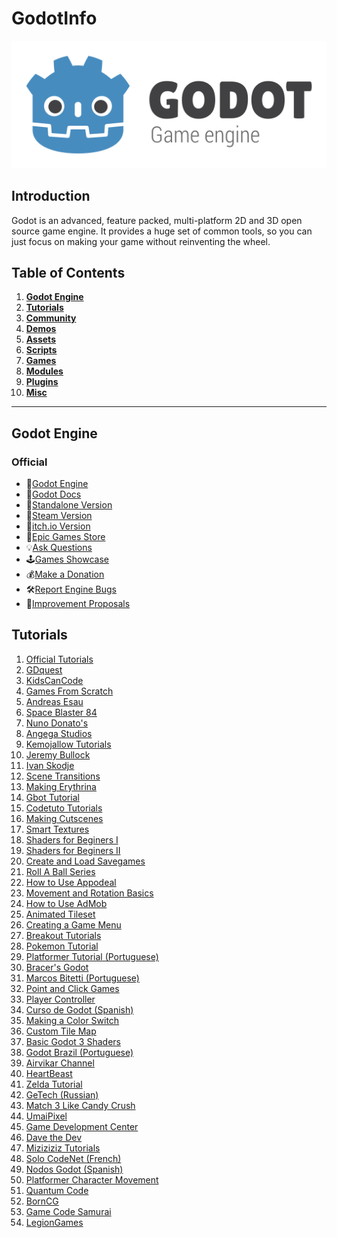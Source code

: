 # GodotInfo
![Banner](/Godot_logo.svg.png 'Banner')

## Introduction
Godot is an advanced, feature packed, multi-platform 2D and 3D open source game engine. It provides a huge set of common tools, so you can just focus on making your game without reinventing the wheel.

## Table of Contents

1. [**Godot Engine**](#godot-engine)
2. [**Tutorials**](#tutorials)
3. [**Community**](#community)
4. [**Demos**](#demos)
5. [**Assets**](#assets)
6. [**Scripts**](#scripts)
7. [**Games**](#games)
8. [**Modules**](#modules)
9. [**Plugins**](#plugins)
10. [**Misc**](#misc)

***

## Godot Engine
### Official

- 💾[Godot Engine](https://godotengine.org/)
- 📜[Godot Docs](https://docs.godotengine.org/)
- 💾[Standalone Version](http://godotengine.org/download)
- 💾[Steam Version](https://store.steampowered.com/app/404790)
- 💾[itch.io Version](https://godotengine.itch.io/godot)
- 💾[Epic Games Store](https://store.epicgames.com/ru/p/godot-engine)
- 💡[Ask Questions](http://godotengine.org/qa/)
- 🕹️[Games Showcase](https://godotengine.org/showcase)
- 💰[Make a Donation](http://godotengine.org/donate)
- 🛠️[Report Engine Bugs](https://github.com/godotengine/godot)
- 🙏[Improvement Proposals](https://github.com/godotengine/godot-proposals)

## Tutorials
1. [Official Tutorials](http://docs.godotengine.org/en/latest/index.html#sec-tutorials)
1. [GDquest](https://www.youtube.com/channel/UCxboW7x0jZqFdvMdCFKTMsQ/playlists)
1. [KidsCanCode](https://www.youtube.com/channel/UCNaPQ5uLX5iIEHUCLmfAgKg/playlists)
1. [Games From Scratch](http://www.gamefromscratch.com/page/Godot-Game-Engine-tutorial-series.aspx)
1. [Andreas Esau](https://www.youtube.com/playlist?list=PLPI26-KXCXpBtZGRJizz0cvU88nXB-G14)
1. [Space Blaster 84](https://www.youtube.com/playlist?list=PLQHCSc6ohrIEQhXRljmCJuDZJHfujq-af)
1. [Nuno Donato's](https://www.youtube.com/watch?v=eC6Tm3vIA74&list=PLhZ4HC__ica795Y05VGAnDV8u_4BjoCgV)
1. [Angega Studios](https://www.youtube.com/channel/UChv-gaPlKNROf6iMDhxIpUA/videos)
1. [Kemojallow Tutorials](https://www.youtube.com/channel/UCvqdRkXwYQfx_2QWe2nFJXA?view_as=subscriber)
1. [Jeremy Bullock](https://www.youtube.com/channel/UCwJw2-V5S1TkBjLQ3_Ws54g/videos)
1. [Ivan Skodje](https://www.youtube.com/channel/UCBHuFCVtZ9vVPkL2VxVHU8A/videos)
1. [Scene Transitions](http://fede0d.github.io/blog/2016/02/07/Godot-Extra-Tips-2.html)
1. [Making Erythrina](https://github.com/Jbat1Jumper/erythrina)
1. [Gbot Tutorial](https://github.com/ndee85/godot_tutorial_series)
1. [Codetuto Tutorials](http://codetuto.com/tag/godot/)
1. [Making Cutscenes](https://www.youtube.com/watch?v=BU0MF-l0jVg)
1. [Smart Textures](https://www.youtube.com/watch?v=0AaiCapHPSY&list=PLTUoLxm6vZ9Yp9mq4asnsUD08QYmI0fdG)
1. [Shaders for Beginers I](https://www.youtube.com/watch?v=-T9EHn6oVUs)
1. [Shaders for Beginers II](https://www.youtube.com/watch?v=E7xLikNc7Ic)
1. [Create and Load Savegames](http://godottutorials.blogspot.com.br/2015/06/how-to-create-savegames.html)
1. [Roll A Ball Series](https://youtu.be/_P1LkbT2Oz8?list=PL7QMjM3iM3C-m4AiE5gDuMJOJWssfV3Bb)
1. [How to Use Appodeal](http://shinnil.blogspot.com.br/2015/12/quick-tutorial-how-to-use-appodeal-on.html)
1. [Movement and Rotation Basics](http://codetuto.com/2016/01/godot-engine-movement-and-rotation-basics/)
1. [How to Use AdMob](http://shinnil.blogspot.com.br/2016/05/quick-tutorial-how-to-use-admob-on.html)
1. [Animated Tileset](https://www.youtube.com/watch?v=FkakGIrbPo8)
1. [Creating a Game Menu](https://www.youtube.com/watch?v=8YSzJWXSEx0)
1. [Breakout Tutorials](https://www.youtube.com/playlist?list=PL9FzW-m48fn1iR6WL4mjXtGi8P4TaPIAp)
1. [Pokemon Tutorial](https://www.youtube.com/playlist?list=PLZ5ZbsJ9KUCFtAdZRwAYT-Y_c-_PfDQDx)
1. [Platformer Tutorial (Portuguese)](https://www.youtube.com/watch?v=v1M3hgVIQDs&t=1227s)
1. [Bracer's Godot](https://www.youtube.com/watch?v=k4TWiqQovX8)
1. [Marcos Bitetti (Portuguese)](https://www.youtube.com/watch?v=b5h9XIufTsg&list=PLamhic-COR0WZFUhZUDSvSrniDGlWVQFs)
1. [Point and Click Games](https://fr.flossmanuals.net/creating-point-and-click-games-with-escoria/what-is-point-and-click-games/)
1. [Player Controller](https://www.youtube.com/watch?v=Viaslrr1Md4)
1. [Curso de Godot (Spanish)](https://www.youtube.com/playlist?list=PLCCvCjJoQ5QXvRLlnGfEZZBRs2jmkcgIH)
1. [Making a Color Switch](https://www.youtube.com/watch?v=gVnupeWVHmc)
1. [Custom Tile Map](https://steemit.com/utopian-io/%40sp33dy/tutorial-godot-engine-v3-gdscript-custom-tilemap)
1. [Basic Godot 3 Shaders](https://steincodes.tumblr.com/)
1. [Godot Brazil (Portuguese)](https://www.youtube.com/channel/UCHJnexD4Gh3LJUBcGF4ngXA?view_as=subscriber)
1. [Airvikar Channel](https://www.youtube.com/channel/UCxqHea4sma1ZPwOWykbh5Lw)
1. [HeartBeast](https://www.youtube.com/user/uheartbeast/featured)
1. [Zelda Tutorial](https://www.youtube.com/watch?v=4CLvL05Av6g)
1. [GeTech (Russian)](https://www.youtube.com/channel/UCrn5Co5BpG99sgZaMYn0jbw)
1. [Match 3 Like Candy Crush](https://www.youtube.com/watch?v=YhykrMFHOV4&list=PL4vbr3u7UKWqwQlvwvgNcgDL1p_3hcNn2)
1. [UmaiPixel](https://www.youtube.com/channel/UCla6BhPwo5zGal6vR5le4YA)
1. [Game Development Center](https://www.youtube.com/channel/UClseGZiVmeHamsjYmpbiAmQ/playlists)
1. [Dave the Dev](https://www.youtube.com/channel/UCAbIgoN2rBxvAt0WG0akkKQ)
1. [Miziziziz Tutorials](https://www.youtube.com/channel/UCaoqVlqPTH78_xjTjTOMcmQ)
1. [Solo CodeNet (French)](https://www.youtube.com/channel/UC2Kl-Y9g3CJST4U8kAyYxHw)
1. [Nodos Godot (Spanish)](https://nodosgodot.blogspot.com/?view=sidebar)
1. [Platformer Character Movement](https://www.youtube.com/watch?v=w8pC8n4s-_I)
1. [Quantum Code](https://www.youtube.com/channel/UC3pg55LGhXcK25_PP2Gz_rA/)
1. [BornCG](https://www.youtube.com/user/cgboorman/playlists)
1. [Game Code Samurai](https://www.youtube.com/watch?v=LkbEu4yxUNw&list=PLdSXdqHWFIYU877jRi1Z52j-_qjTG9n9d&index=1&t=19s)
1. [LegionGames](https://www.youtube.com/%40legiongames2400)
